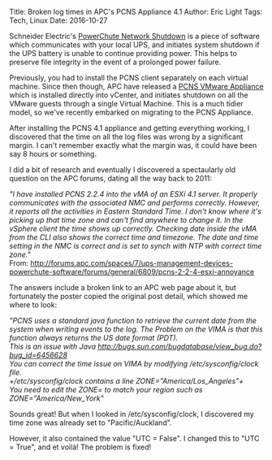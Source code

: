 Title: Broken log times in APC's PCNS Appliance 4.1
Author: Eric Light
Tags: Tech, Linux
Date: 2016-10-27

Schneider Electric's [PowerChute Network Shutdown](http://www.se.com/en/product-range/61933-powerchute-network-shutdown/) is a piece of software which communicates with your local UPS, and initiates system shutdown if the UPS battery is unable to continue providing power.  This helps to preserve file integrity in the event of a prolonged power failure.

Previously, you had to install the PCNS client separately on each virtual machine.  Since then though, APC have released a [PCNS VMware Appliance](https://solutionexchange.vmware.com/store/products/apc-powerchute-network-shutdown-v4-1-for-vmware) which is installed directly into vCenter, and initiates shutdown on all the VMware guests through a single Virtual Machine.  This is a much tidier model, so we've recently embarked on migrating to the PCNS Appliance.

After installing the PCNS 4.1 appliance and getting everything working, I discovered that the time on all the log files was wrong by a significant margin.  I can't remember exactly what the margin was, it could have been say 8 hours or something.

I did a bit of research and eventually I discovered a spectaularly old question on the APC forums, dating all the way back to 2011:

_"I have installed PCNS 2.2.4 into the vMA of an ESXi 4.1 server. It properly communicates with the associated NMC and performs correctly. However, it reports all the activities in Eastern Standard Time. I don't know where it's picking up that time zone and can't find anywhere to change it. In the vSphere client the time shows up correctly. Checking date inside the vMA from the CLI also shows the correct time and timezone. The date and time setting in the NMC is correct and is set to synch with NTP with correct time zone."_  
From: <http://forums.apc.com/spaces/7/ups-management-devices-powerchute-software/forums/general/6809/pcns-2-2-4-esxi-annoyance>

The answers include a broken link to an APC web page about it, but fortunately the poster copied the original post detail, which showed me where to look:

_"PCNS uses a standard java function to retrieve the current date from the system when writing events to the log. The Problem on the VIMA is that this function always returns the US date format (PDT).  
This is an issue with Java http://bugs.sun.com/bugdatabase/view_bug.do?bug_id=6456628  
You can correct the time issue on VIMA by modifying /etc/sysconfig/clock file.  
+/etc/sysconfig/clock contains a line ZONE="America/Los_Angeles"+  
You need to edit the ZONE= to match your region such as ZONE="America/New_York"_

Sounds great!  But when I looked in /etc/sysconfig/clock, I discovered my time zone was already set to "Pacific/Auckland".

However, it also contained the value "UTC = False".  I changed this to "UTC = True", and et voilà!  The problem is fixed!

